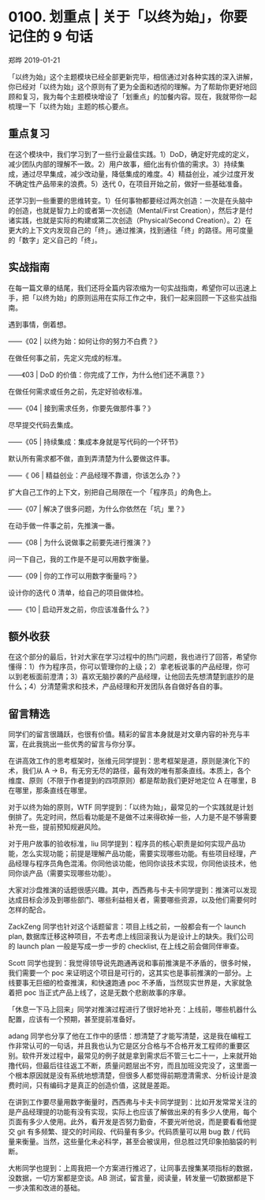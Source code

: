# 0100. 划重点 | 关于「以终为始」，你要记住的 9 句话

郑晔 2019-01-21

「以终为始」这个主题模块已经全部更新完毕，相信通过对各种实践的深入讲解，你已经对「以终为始」这个原则有了更为全面和透彻的理解。为了帮助你更好地回顾和复习，我为每个主题模块增设了「划重点」的加餐内容。现在，我就带你一起梳理一下「以终为始」主题的核心要点。

## 重点复习

在这个模块中，我们学习到了一些行业最佳实践。1）DoD，确定好完成的定义，减少团队内部的理解不一致。2）用户故事，细化出有价值的需求。3）持续集成，通过尽早集成，减少改动量，降低集成的难度。4）精益创业，减少过度开发不确定性产品带来的浪费。5）迭代 0，在项目开始之前，做好一些基础准备。

还学习到一些重要的思维转变。1）任何事物都要经过两次创造：一次是在头脑中的创造，也就是智力上的或者第一次创造（Mental/First Creation），然后才是付诸实践，也就是实际的构建或第二次创造（Physical/Second Creation）。2）在更大的上下文内发现自己的「终」。通过推演，找到通往「终」的路径。用可度量的「数字」定义自己的「终」。

## 实战指南

在每一篇文章的结尾，我们还将全篇内容浓缩为一句实战指南，希望你可以迅速上手，把「以终为始」的原则运用在实际工作之中，我们一起来回顾一下这些实战指南。

遇到事情，倒着想。

——《02 | 以终为始：如何让你的努力不白费？》

在做任何事之前，先定义完成的标准。

——《03 |  DoD 的价值：你完成了工作，为什么他们还不满意？》

在做任何需求或任务之前，先定好验收标准。

——《04 | 接到需求任务，你要先做那件事？》

尽早提交代码去集成。

——《05 | 持续集成：集成本身就是写代码的一个环节》

默认所有需求都不做，直到弄清楚为什么要做这件事。

——《 06 | 精益创业：产品经理不靠谱，你该怎么办？》

扩大自己工作的上下文，别把自己局限在一个「程序员」的角色上。

——《07 | 解决了很多问题，为什么你依然在「坑」里？》

在动手做一件事之前，先推演一番。

——《08 | 为什么说做事之前要先进行推演？》

问一下自己，我的工作是不是可以用数字衡量。

——《09 | 你的工作可以用数字衡量吗？》

设计你的迭代 0 清单，给自己的项目做体检。

——《10 | 启动开发之前，你应该准备什么？》

## 额外收获

在这个部分的最后，针对大家在学习过程中的热门问题，我也进行了回答，希望你懂得：1）作为程序员，你可以管理你的上级；2）拿老板说事的产品经理，你可以到老板面前澄清；3）喜欢无脑抄袭的产品经理，让他回去先想清楚到底抄的是什么；4）分清楚需求和技术，产品经理和开发团队各自做好各自的事。

## 留言精选

同学们的留言很踊跃，也很有价值。精彩的留言本身就是对文章内容的补充与丰富，在此我挑出一些优秀的留言与你分享。

在讲高效工作的思考框架时，张维元同学提到：思考框架是道，原则是演化下的术，我们从 A → B，有无穷无尽的路径，最有效的唯有那条直线。本质上，各个维度、原则（不限于作者提到的四项原则）都是帮助我们更好地定位 A 在哪里，B 在哪里，那条直线在哪里。

对于以终为始的原则，WTF 同学提到：「以终为始」，最常见的一个实践就是计划倒排了。先定时间，然后看功能是不是做不过来得砍掉一些，人力是不是不够需要补充一些，提前预知规避风险。

对于用户故事的验收标准，liu 同学提到：程序员的核心职责是如何实现产品功能，怎么实现功能；前提是理解产品功能，需要实现哪些功能。有些项目经理，产品经理与程序员角色混淆。你同他谈功能，他同你谈技术实现，你同他谈技术，他同你谈产品（需要实现哪些功能）。

大家对沙盘推演的话题很感兴趣。其中，西西弗与卡夫卡同学提到：推演可以发现达成目标会涉及到哪些部门、哪些利益相关者，需要哪些资源，以及他们需要何时怎样的配合。

ZackZeng 同学也针对这个话题留言：项目上线之前，一般都会有一个 launch plan, 数据库迁移这种项目，不去考虑上线回滚我认为是设计上的缺失。我们公司的 launch plan 一般是写成一步一步的 checklist, 在上线之前会做同伴审查。

Scott 同学也提到：我觉得领导说先跑通再说和事前推演是不矛盾的，很多时候，我们需要一个 poc 来证明这个项目是可行的，这其实也是事前推演的一部分。上线要事无巨细的检查推演，和快速跑通 poc 不矛盾，当然现实世界是，大家就急着把 poc 当正式产品上线了，这是无数个悲剧故事的序章。

「休息一下马上回来」同学对推演过程进行了很好地补充：上线前，哪些机器什么配置，应该有一个预期，甚至提前准备好。

adang 同学也分享了他在工作中的感悟：想清楚了才能写清楚，这是我在编程工作非常认可的一句话，并且我也认为它是区分合格与不合格开发工程师的重要区别。软件开发过程中，最常见的例子就是拿到需求后不管三七二十一，上来就开始撸代码，但最后往往返工不断，质量问题层出不穷，而且加班没完没了，这里面一个根本原因就是没有系统地想清楚，但很多人都觉得前期澄清需求、分析设计是浪费时间，只有编码才是真正的创造价值，这就是差距。

在讲到工作要尽量用数字衡量时，西西弗与卡夫卡同学提到：比如开发常常关注的是产品经理提的功能有没有实现，实际上也应该了解做出来的有多少人使用，每个页面有多少人使用。此外，看开发是否努力勤奋，不要光听他说，而是要看看他提交 git 有多频繁、提交的时间段、代码量有多少。代码质量可以用 bug 数 / 代码量来衡量。当然，这些量化未必科学，甚至会被误用，但总胜过凭印象拍脑袋的判断。

大彬同学也提到：上周我把一个方案进行推迟了，让同事去搜集某项指标的数据，没数据，一切方案都是空谈。AB 测试，留言量，阅读量，转发量一切数据都是下一步决策和改进的基础。
